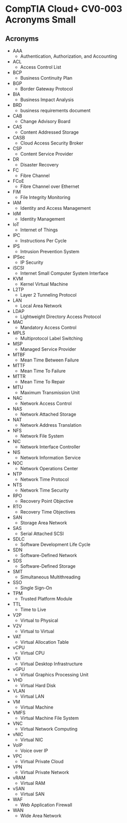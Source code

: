# CompTIA Cloud+ CV0-003 Acronyms Small

## Acronyms

- AAA
  - Authentication, Authorization, and Accounting
- ACL
  - Access Control List
- BCP
  - Business Continuity Plan
- BGP
  - Border Gateway Protocol
- BIA
  - Business Impact Analysis
- BRD
  - business requirements document
- CAB
  - Change Advisory Board
- CAS
  - Content Addressed Storage
- CASB
  - Cloud Access Security Broker
- CSP
  - Content Service Provider
- DR
  - Disaster Recovery
- FC
  - Fibre Channel
- FCoE
  - Fibre Channel over Ethernet
- FIM
  - File Integrity Monitoring
- IAM
  - Identity and Access Management
- IdM
  - Identity Management
- IoT
  - Internet of Things
- IPC
  - Instructions Per Cycle
- IPS
  - Intrusion Prevention System
- IPSec
  - IP Security
- iSCSI
  - Internet Small Computer System Interface
- KVM
  - Kernel Virtual Machine
- L2TP
  - Layer 2 Tunneling Protocol
- LAN
  - Local Area Network
- LDAP
  - Lightweight Directory Access Protocol
- MAC
  - Mandatory Access Control
- MPLS
  - Multiprotocol Label Switching
- MSP
  - Managed Service Provider
- MTBF
  - Mean Time Between Failure
- MTTF
  - Mean Time To Failure
- MTTR
  - Mean Time To Repair
- MTU
  - Maximum Transmission Unit
- NAC
  - Network Access Control
- NAS
  - Network Attached Storage
- NAT
  - Network Address Translation
- NFS
  - Network File System
- NIC
  - Network Interface Controller
- NIS
  - Network Information Service
- NOC
  - Network Operations Center
- NTP
  - Network Time Protocol
- NTS
  - Network Time Security
- RPO
  - Recovery Point Objective
- RTO
  - Recovery Time Objectives
- SAN
  - Storage Area Network
- SAS
  - Serial Attached SCSI
- SDLC
  - Software Development Life Cycle
- SDN
  - Software-Defined Network
- SDS
  - Software-Defined Storage
- SMT
  - Simultaneous Multithreading
- SSO
  - Single Sign-On
- TPM
  - Trusted Platform Module
- TTL
  - Time to Live
- V2P
  - Virtual to Physical
- V2V
  - Virtual to Virtual
- VAT
  - Virtual Allocation Table
- vCPU
  - Virtual CPU
- VDI
  - Virtual Desktop Infrastructure
- vGPU
  - Virtual Graphics Processing Unit
- VHD
  - Virtual Hard Disk
- VLAN
  - Virtual LAN
- VM
  - Virtual Machine
- VMFS
  - Virtual Machine File System
- VNC
  - Virtual Network Computing
- vNIC
  - Virtual NIC
- VoIP
  - Voice over IP
- VPC
  - Virtual Private Cloud
- VPN
  - Virtual Private Network
- vRAM
  - Virtual RAM
- vSAN
  - Virtual SAN
- WAF
  - Web Application Firewall
- WAN
  - Wide Area Network
